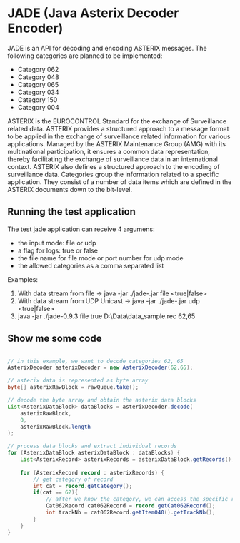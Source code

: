 # JADE (Java Asterix Decoder Encoder)

JADE is an API for decoding and encoding ASTERIX messages. The following categories are planned to be implemented:
- Category 062
- Category 048
- Category 065
- Category 034
- Category 150
- Category 004

ASTERIX is the EUROCONTROL Standard for the exchange of Surveillance related data.
ASTERIX provides a structured approach to a message format to be applied in the exchange of surveillance related information for various applications. Managed by the ASTERIX Maintenance Group (AMG) with its multinational participation, it ensures a common data representation, thereby facilitating the exchange of surveillance data in an international context.
ASTERIX also defines a structured approach to the encoding of surveillance data. Categories group the information related to a specific application. They consist of a number of data items which are defined in the ASTERIX documents down to the bit-level.

## Running the test application

The test jade application can receive 4 argumens:
- the input mode: file or udp
- a flag for logs: true or false
- the file name for file mode or port number for udp mode
- the allowed categories as a comma separated list

Examples:

1. With data stream from file -> java -jar ./jade-<version>.jar file <true|false> <path to file> <categories separated by comma>
2. With data stream from UDP Unicast -> java -jar ./jade-<version>.jar udp <true|false> <port> <categories separated by comma> 
3. java -jar ./jade-0.9.3 file true D:\Data\data_sample.rec 62,65

## Show me some code

```java

// in this example, we want to decode categories 62, 65
AsterixDecoder asterixDecoder = new AsterixDecoder(62,65);

// asterix data is represented as byte array
byte[] asterixRawBlock = rawQueue.take();

// decode the byte array and obtain the asterix data blocks
List<AsterixDataBlock> dataBlocks = asterixDecoder.decode(
    asterixRawBlock,
    0,
    asterixRawBlock.length
);

// process data blocks and extract individual records
for (AsterixDataBlock asterixDataBlock : dataBlocks) {
    List<AsterixRecord> asterixRecords = asterixDataBlock.getRecords();
    
    for (AsterixRecord record : asterixRecords) {
        // get category of record
        int cat = record.getCategory();
        if(cat == 62){
            // after we know the category, we can access the specific record info
            Cat062Record cat062Record = record.getCat062Record();
            int trackNb = cat062Record.getItem040().getTrackNb();
        }
    }
}
```
